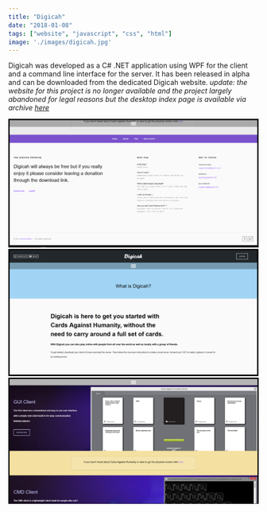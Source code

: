 ```yaml
---
title: "Digicah"
date: "2018-01-08"
tags: ["website", "javascript", "css", "html"]
image: './images/digicah.jpg'
---
```


Digicah was developed as a C# .NET application using WPF for the client and a command line interface for the server.
It has been released in alpha and can be downloaded from the dedicated Digicah website. _update: the website for this project is no longer available and the project largely abandoned for legal reasons but the desktop index page is available via archive [here]_

![](./images/digicahA.PNG "Digicah website footer")
![](./images/digicahB.PNG "Digicah website about page")
![](./images/digicahC.PNG "Digicah website client preview page")

<!--- reference links --->
[here]: <https://web.archive.org/web/20160307075031/http://digicah.com>
